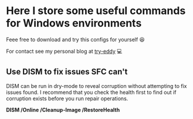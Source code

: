 # Here I store some useful commands for Windows environments 

Feee free to download and try this configs for yourself :laughing:

For contact see my personal blog at [try-eddy](https://try-eddy.8sistemas.com/) :computer:

## Use DISM to fix issues SFC can't

DISM can be run in dry-mode to reveal corruption without attempting to fix issues found. I recommend that you check the health first to find out if corruption exists before you run repair operations.

**DISM /Online /Cleanup-Image /RestoreHealth**
